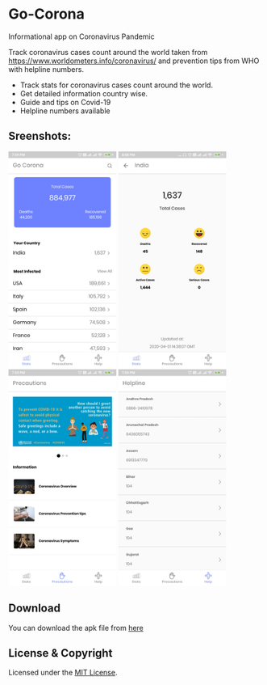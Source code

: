 # Go-Corona
Informational app on Coronavirus Pandemic

Track coronavirus cases count around the world taken from https://www.worldometers.info/coronavirus/ and prevention tips from WHO with helpline numbers.

* Track stats for coronavirus cases count around the world.
* Get detailed information country wise.
* Guide and tips on Covid-19
* Helpline numbers available

## Sreenshots:


<img src="screens/screen1.jpg" width="214"> <img src="screens/screen2.jpg" width="214">
<img src="screens/screen3.jpg" width="214"> <img src="screens/screen4.jpg" width="214">


## Download

You can download the apk file from [here](https://drive.google.com/open?id=1ueTWZvq6h_KHXeFkET7qh79Ooa3ygcze)

## License & Copyright

Licensed under the [MIT License](LICENSE).
